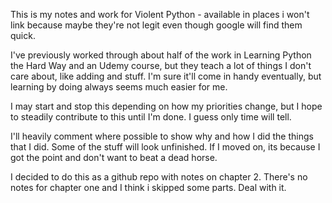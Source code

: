 This is my notes and work for Violent Python - available in places i won't link because maybe they're not legit even though google will find them quick. 

I've previously worked through about half of the work in Learning Python the Hard Way and an Udemy course, but they teach a lot of things I don't care about, like adding and stuff. I'm sure it'll come in handy eventually, but learning by doing always seems much easier for me. 

I may start and stop this depending on how my priorities change, but I hope to steadily contribute to this until I'm done. I guess only time will tell.

I'll heavily comment where possible to show why and how I did the things that I did. Some of the stuff will look unfinished. If I moved on, its because I got the point and don't want to beat a dead horse.

I decided to do this as a github repo with notes on chapter 2. There's no notes for chapter one and I think i skipped some parts. Deal with it. 
